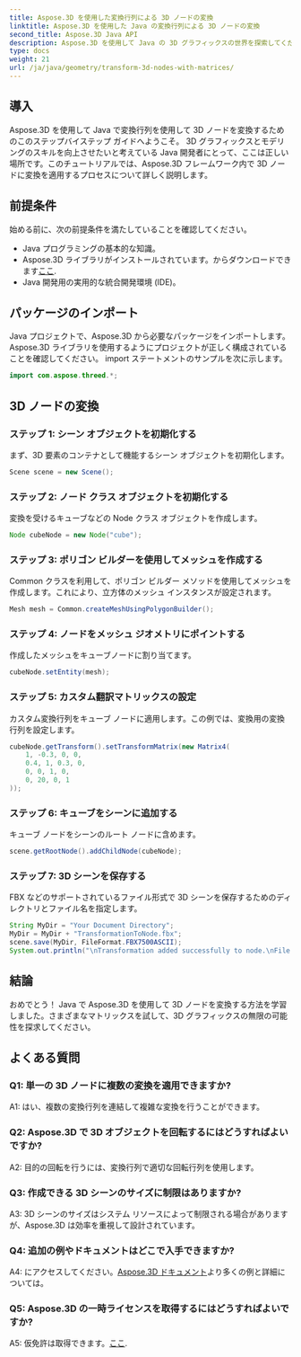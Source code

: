```yaml
---
title: Aspose.3D を使用した変換行列による 3D ノードの変換
linktitle: Aspose.3D を使用した Java の変換行列による 3D ノードの変換
second_title: Aspose.3D Java API
description: Aspose.3D を使用して Java の 3D グラフィックスの世界を探索してください。変換行列を使用してノードを簡単に変換する方法を学びます。
type: docs
weight: 21
url: /ja/java/geometry/transform-3d-nodes-with-matrices/
---
```

## 導入

Aspose.3D を使用して Java で変換行列を使用して 3D ノードを変換するためのこのステップバイステップ ガイドへようこそ。 3D グラフィックスとモデリングのスキルを向上させたいと考えている Java 開発者にとって、ここは正しい場所です。このチュートリアルでは、Aspose.3D フレームワーク内で 3D ノードに変換を適用するプロセスについて詳しく説明します。

## 前提条件

始める前に、次の前提条件を満たしていることを確認してください。

- Java プログラミングの基本的な知識。
-  Aspose.3D ライブラリがインストールされています。からダウンロードできます[ここ](https://releases.aspose.com/3d/java/).
- Java 開発用の実用的な統合開発環境 (IDE)。

## パッケージのインポート

Java プロジェクトで、Aspose.3D から必要なパッケージをインポートします。 Aspose.3D ライブラリを使用するようにプロジェクトが正しく構成されていることを確認してください。 import ステートメントのサンプルを次に示します。

```java
import com.aspose.threed.*;

```

## 3D ノードの変換

### ステップ 1: シーン オブジェクトを初期化する

まず、3D 要素のコンテナとして機能するシーン オブジェクトを初期化します。

```java
Scene scene = new Scene();
```

### ステップ 2: ノード クラス オブジェクトを初期化する

変換を受けるキューブなどの Node クラス オブジェクトを作成します。

```java
Node cubeNode = new Node("cube");
```

### ステップ 3: ポリゴン ビルダーを使用してメッシュを作成する

Common クラスを利用して、ポリゴン ビルダー メソッドを使用してメッシュを作成します。これにより、立方体のメッシュ インスタンスが設定されます。

```java
Mesh mesh = Common.createMeshUsingPolygonBuilder();
```

### ステップ 4: ノードをメッシュ ジオメトリにポイントする

作成したメッシュをキューブノードに割り当てます。

```java
cubeNode.setEntity(mesh);
```

### ステップ 5: カスタム翻訳マトリックスの設定

カスタム変換行列をキューブ ノードに適用します。この例では、変換用の変換行列を設定します。

```java
cubeNode.getTransform().setTransformMatrix(new Matrix4(
    1, -0.3, 0, 0,
    0.4, 1, 0.3, 0,
    0, 0, 1, 0,
    0, 20, 0, 1
));
```

### ステップ 6: キューブをシーンに追加する

キューブ ノードをシーンのルート ノードに含めます。

```java
scene.getRootNode().addChildNode(cubeNode);
```

### ステップ 7: 3D シーンを保存する

FBX などのサポートされているファイル形式で 3D シーンを保存するためのディレクトリとファイル名を指定します。

```java
String MyDir = "Your Document Directory";
MyDir = MyDir + "TransformationToNode.fbx";
scene.save(MyDir, FileFormat.FBX7500ASCII);
System.out.println("\nTransformation added successfully to node.\nFile saved at " + MyDir);
```

## 結論

おめでとう！ Java で Aspose.3D を使用して 3D ノードを変換する方法を学習しました。さまざまなマトリックスを試して、3D グラフィックスの無限の可能性を探求してください。

## よくある質問

### Q1: 単一の 3D ノードに複数の変換を適用できますか?

A1: はい、複数の変換行列を連結して複雑な変換を行うことができます。

### Q2: Aspose.3D で 3D オブジェクトを回転するにはどうすればよいですか?

A2: 目的の回転を行うには、変換行列で適切な回転行列を使用します。

### Q3: 作成できる 3D シーンのサイズに制限はありますか?

A3: 3D シーンのサイズはシステム リソースによって制限される場合がありますが、Aspose.3D は効率を重視して設計されています。

### Q4: 追加の例やドキュメントはどこで入手できますか?

 A4: にアクセスしてください。[Aspose.3D ドキュメント](https://reference.aspose.com/3d/java/)より多くの例と詳細については。

### Q5: Aspose.3D の一時ライセンスを取得するにはどうすればよいですか?

 A5: 仮免許は取得できます。[ここ](https://purchase.aspose.com/temporary-license/).